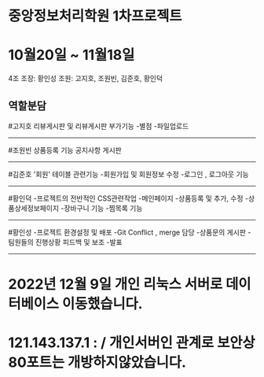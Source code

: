 # 중앙정보처리학원 1차프로젝트
# 10월20일 ~ 11월18일

4조
조장: 황인성
조원: 고지호, 조원빈, 김준호, 황인덕


역할분담
-----------------------------------------------

#고지호
리뷰게시판 및 리뷰게시판 부가기능
-별점
-파일업로드

-----------------------------------------------

#조원빈
상품등록 기능
공지사항 게시판

-----------------------------------------------

#김준호
'회원' 테이블 관련기능
-회원가입 및 회원정보 수정
-로그인 , 로그아웃 기능

-----------------------------------------------

#황인덕
-프로젝트의 전반적인 CSS관련작업
-메인페이지 
-상품등록 및 추가, 수정
-상품상세정보페이지 
-장바구니 기능
-찜목록 기능

-----------------------------------------------

#황인성
-프로젝트 환경설정 및 배포
-Git Conflict , merge 담당 
-상품문의 게시판
-팀원들의 진행상황 피드백 및 보조
-발표

-----------------------------------------------

# 2022년 12월 9일 개인 리눅스 서버로 데이터베이스 이동했습니다.
# 121.143.137.1 :  / 개인서버인 관계로 보안상 80포트는 개방하지않았습니다.
